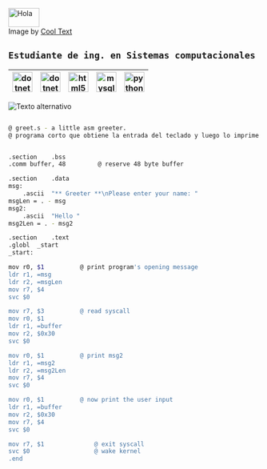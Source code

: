 <a href="https://cooltext.com"><img src="https://images.cooltext.com/5466345.png" width="62" height="38" alt="Hola" /></a>
<br />Image by <a href="https://cooltext.com">Cool Text <a href="https://cooltext.com/Edit-Logo?LogoID=3636097667"></a>
## `Estudiante de ing. en Sistemas computacionales`



| <img src="https://devicons.github.io/devicon/devicon.git/icons/csharp/csharp-original.svg" alt="dotnet" width="40" height="40"/>  | <img src="https://devicons.github.io/devicon/devicon.git/icons/dot-net/dot-net-original-wordmark.svg" alt="dotnet" width="40" height="40"/>  | <img src="https://devicons.github.io/devicon/devicon.git/icons/html5/html5-original-wordmark.svg" alt="html5" width="40" height="40"/>  | <img src="https://devicons.github.io/devicon/devicon.git/icons/mysql/mysql-original-wordmark.svg" alt="mysql" width="40" height="40"/>  | <img src="https://devicons.github.io/devicon/devicon.git/icons/python/python-original.svg" alt="python" width="40" height="40"/>  |
|---|---|---|---|---|


![Texto alternativo](https://komarev.com/ghpvc/?username=pedromdn)

```bash

@ greet.s - a little asm greeter.
@ programa corto que obtiene la entrada del teclado y luego lo imprime de nuevo en la pantalla.


.section	.bss
.comm buffer, 48	     @ reserve 48 byte buffer

.section	.data
msg:
	.ascii	"** Greeter **\nPlease enter your name: "
msgLen = . - msg
msg2:
	.ascii	"Hello "
msg2Len = . - msg2

.section	.text
.globl	_start
_start:

mov r0, $1		    @ print program's opening message	
ldr r1, =msg
ldr r2, =msgLen
mov r7, $4
svc $0

mov r7, $3		    @ read syscall
mov r0, $1		
ldr r1, =buffer
mov r2, $0x30
svc $0

mov r0, $1		    @ print msg2
ldr r1, =msg2
ldr r2, =msg2Len
mov r7, $4
svc $0

mov r0, $1		    @ now print the user input
ldr r1, =buffer
mov r2, $0x30
mov r7, $4
svc $0

mov r7, $1	            @ exit syscall
svc $0		            @ wake kernel
.end
```
